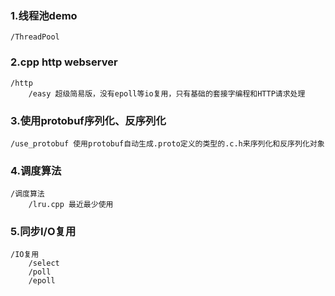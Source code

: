 ### 1.线程池demo
    /ThreadPool 
### 2.cpp http webserver
    /http
        /easy 超级简易版，没有epoll等io复用，只有基础的套接字编程和HTTP请求处理
### 3.使用protobuf序列化、反序列化
    /use_protobuf 使用protobuf自动生成.proto定义的类型的.c.h来序列化和反序列化对象
### 4.调度算法
    /调度算法
        /lru.cpp 最近最少使用
### 5.同步I/O复用
    /IO复用
        /select
        /poll
        /epoll


 